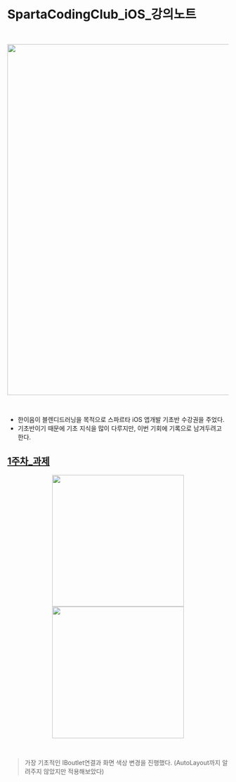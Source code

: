 
# SpartaCodingClub_iOS_강의노트

<br>
<p align="center">
    <img width="800px" src="https://user-images.githubusercontent.com/50114556/122389547-029b7880-cfac-11eb-8009-ced7dbee43df.png">
</p>
<br>

- 한이음이 블렌디드러닝을 목적으로 스파르타 iOS 앱개발 기초반 수강권을 주었다.
- 기초반이기 때문에 기초 지식을 많이 다루지만, 이번 기회에 기록으로 남겨두려고 한다.

## [1주차_과제](https://github.com/97tuna/SpartaCodingClub_iOS/tree/master/1%EC%A3%BC%EC%B0%A8)

<!-- 손전등 App -->
<p align="center">
    <img width="300px" src="https://user-images.githubusercontent.com/50114556/122678338-611d5c80-d221-11eb-8d83-125b94b8539e.PNG">
    <img width="300px" src="https://user-images.githubusercontent.com/50114556/122678334-5cf13f00-d221-11eb-9e4b-9b50b98339c7.PNG">
</p>
<br>

> 가장 기초적인 IBoutlet연결과 화면 색상 변경을 진행했다. (AutoLayout까지 알려주지 않았지만 적용해보았다)

